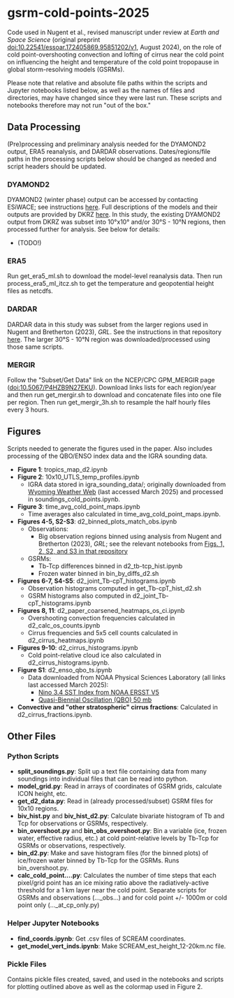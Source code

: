 # gsrm-cold-points-2025
Code used in Nugent et al., revised manuscript under review at _Earth and Space Science_ (original preprint [doi:10.22541/essoar.172405869.95851202/v1](https://doi.org/10.22541/essoar.172405869.95851202/v1), August 2024), on the role of cold point-overshooting convection and lofting of cirrus near the cold point on influencing the height and temperature of the cold point tropopause in global storm-resolving models (GSRMs). 

Please note that relative and absolute file paths within the scripts and Jupyter notebooks listed below, as well as the names of files and directories, may have changed since they were last run. These scripts and notebooks therefore may not run "out of the box."

## Data Processing
(Pre)processing and preliminary analysis needed for the DYAMOND2 output, ERA5 reanalysis, and DARDAR observations. Dates/regions/file paths in the processing scripts below should be changed as needed and script headers should be updated.
### DYAMOND2
DYAMOND2 (winter phase) output can be accessed by contacting ESiWACE; see instructions [here](https://www.esiwace.eu/the-project/past-phases/dyamond-initiative). Full descriptions of the models and their outputs are provided by DKRZ [here](https://easy.gems.dkrz.de/DYAMOND/Winter/index.html). In this study, the existing DYAMOND2 output from DKRZ was subset into 10°x10° and/or 30°S - 10°N regions, then processed further for analysis. See below for details:
* (TODO!)
### ERA5
Run get_era5_ml.sh to download the model-level reanalysis data. Then run process_era5_ml_itcz.sh to get the temperature and geopotential height files as netcdfs. 
### DARDAR
DARDAR data in this study was subset from the larger regions used in Nugent and Bretherton (2023), _GRL_. See the instructions in that repository [here](https://github.com/jacnugent/tropical-conv-os-2023/tree/main?tab=readme-ov-file#dardar). The larger 30°S - 10°N region was downloaded/processed using those same scripts. 
### MERGIR
Follow the "Subset/Get Data" link on the NCEP/CPC GPM_MERGIR page ([doi:10.5067/P4HZB9N27EKU](https://doi.org/10.5067/P4HZB9N27EKU)). Download links lists for each region/year and then run get_mergir.sh to download and concatenate files into one file per region. Then run get_mergir_3h.sh to resample the half hourly files every 3 hours. 

## Figures
Scripts needed to generate the figures used in the paper. Also includes processing of the QBO/ENSO index data and the IGRA sounding data.
* **Figure 1**: tropics_map_d2.ipynb
* **Figure 2**: 10x10_UTLS_temp_profiles.ipynb
	* IGRA data stored in igra_sounding_data/; originally downloaded from [Wyoming Weather Web](https://weather.uwyo.edu/upperair/sounding.html) (last accessed March 2025) and processed in soundings_cold_points.ipynb.
* **Figure 3**: time_avg_cold_point_maps.ipynb
	* Time averages also calculated in time_avg_cold_point_maps.ipynb.
* **Figures 4-5, S2-S3**: d2_binned_plots_match_obs.ipynb
	* Observations: 
		* Big observation regions binned using analysis from Nugent and Bretherton (2023), *GRL*; see the relevant notebooks from [Figs. 1, 2, S2, and S3 in that repository](https://github.com/jacnugent/tropical-conv-os-2023/tree/main?tab=readme-ov-file#figures-1-2-s2-and-s3)
	* GSRMs:
		* Tb-Tcp differences binned in d2_tb-tcp_hist.ipynb
		* Frozen water binned in bin_by_diffs_d2.sh
* **Figures 6-7, S4-S5**: d2_joint_Tb-cpT_histograms.ipynb
	* Observation histograms computed in get_Tb-cpT_hist_d2.sh 
	* GSRM histograms also computed in d2_joint_Tb-cpT_histograms.ipynb
* **Figures 8, 11**: d2_paper_coarsened_heatmaps_os_ci.ipynb
	* Overshooting convection frequencies calculated in d2_calc_os_counts.ipynb
	* Cirrus frequencies and 5x5 cell counts calculated in d2_cirrus_heatmaps.ipynb
* **Figures 9-10**: d2_cirrus_histograms.ipynb
	* Cold point-relative cloud ice also calculated in d2_cirrus_histograms.ipynb.
*  **Figure S1**: d2_enso_qbo_ts.ipynb
	* Data downloaded from NOAA Physical Sciences Laboratory (all links last accessed March 2025): 
		* [Nino 3.4 SST Index from NOAA ERSST V5](https://psl.noaa.gov/data/timeseries/month/DS/Nino34_CPC/)
		* [Quasi-Biennial Oscillation (QBO) 50 mb](https://psl.noaa.gov/data/timeseries/month/DS/QBO50/)
* **Convective and "other stratospheric" cirrus fractions**: Calculated in d2_cirrus_fractions.ipynb.

## Other Files
### Python Scripts
* **split_soundings.py**: Split up a text file containing data from many soundings into individual files that can be read into python.
* **model_grid.py**: Read in arrays of coordinates of GSRM grids, calculate ICON height, etc.
* **get_d2_data.py**: Read in (already processed/subset) GSRM files for 10x10 regions.
* **biv_hist.py** and **biv_hist_d2.py**: Calculate bivariate histogram of Tb and Tcp for observations or GSRMs, respectively.
* **bin_overshoot.py** and **bin_obs_overshoot.py**: Bin a variable (ice, frozen water, effective radius, etc.) at cold point-relative levels by Tb-Tcp for GSRMs or observations, respectively.
* **bin_d2.py**: Make and save histogram files (for the binned plots) of ice/frozen water binned by Tb-Tcp for the GSRMs. Runs bin_overshoot.py.
* **calc_cold_point....py**: Calculates the number of time steps that each pixel/grid point has an ice mixing ratio above the radiatively-active threshold for a 1 km layer near the cold point. Separate scripts for GSRMs and observations (..._obs...) and for cold point +/- 1000m or cold point only (..._at_cp_only.py)
### Helper Jupyter Notebooks
* **find_coords.ipynb**: Get .csv files of SCREAM coordinates.
* **get_model_vert_inds.ipynb**: Make SCREAM_est_height_12-20km.nc file.
### Pickle Files
Contains pickle files created, saved, and used in the notebooks and scripts for plotting outlined above as well as the colormap used in Figure 2. 
